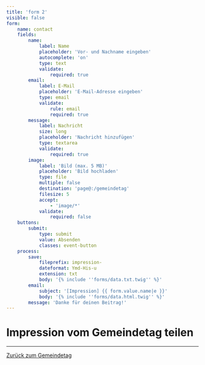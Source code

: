 ```yaml
---
title: 'form 2'
visible: false
form:
    name: contact
    fields:
        name:
            label: Name
            placeholder: 'Vor- und Nachname eingeben'
            autocomplete: 'on'
            type: text
            validate:
                required: true
        email:
            label: E-Mail
            placeholder: 'E-Mail-Adresse eingeben'
            type: email
            validate:
                rule: email
                required: true
        message:
            label: Nachricht
            size: long
            placeholder: 'Nachricht hinzufügen'
            type: textarea
            validate:
                required: true
        image:
            label: 'Bild (max. 5 MB)'
            placeholder: 'Bild hochladen'
            type: file
            multiple: false
            destination: 'page@:/gemeindetag'
            filesize: 5
            accept:
                - 'image/*'
            validate:
                required: false
    buttons:
        submit:
            type: submit
            value: Absenden
            classes: event-button
    process:
        save:
            fileprefix: impression-
            dateformat: Ymd-His-u
            extension: txt
            body: '{% include ''forms/data.txt.twig'' %}'
        email:
            subject: '[Impression] {{ form.value.name|e }}'
            body: '{% include ''forms/data.html.twig'' %}'
        message: 'Danke für deinen Beitrag!'
---
```


# Impression vom Gemeindetag teilen

---
[Zurück zum Gemeindetag](/gemeindetag)
